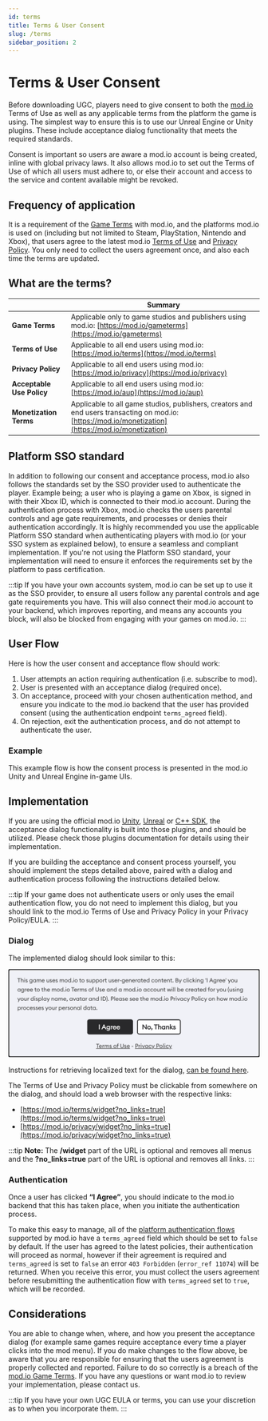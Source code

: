 ```yaml
---
id: terms
title: Terms & User Consent
slug: /terms
sidebar_position: 2
---
```


# Terms & User Consent

Before downloading UGC, players need to give consent to both the [mod.io](https://mod.io) Terms of Use as well as any applicable terms from the platform the game is using. The simplest way to ensure this is to use our Unreal Engine or Unity plugins. These include acceptance dialog functionality that meets the required standards. 

Consent is important so users are aware a mod.io account is being created, inline with global privacy laws. It also allows mod.io to set out the Terms of Use of which all users must adhere to, or else their account and access to the service and content available might be revoked.

## Frequency of application

It is a requirement of the [Game Terms](https://mod.io/gameterms) with mod.io, and the platforms mod.io is used on (including but not limited to Steam, PlayStation, Nintendo and Xbox), that users agree to the latest mod.io [Terms of Use](https://mod.io/terms) and [Privacy Policy](https://mod.io/privacy). You only need to collect the users agreement once, and also each time the terms are updated.

## What are the terms?

|    | **Summary** |
|----|-------------|
| **Game Terms** | Applicable only to game studios and publishers using mod.io: [https://mod.io/gameterms](https://mod.io/gameterms) |
| **Terms of Use** | Applicable to all end users using mod.io: [https://mod.io/terms](https://mod.io/terms) |
| **Privacy Policy** | Applicable to all end users using mod.io: [https://mod.io/privacy](https://mod.io/privacy) |
| **Acceptable Use Policy** | Applicable to all end users using mod.io: [https://mod.io/aup](https://mod.io/aup) |
| **Monetization Terms** | Applicable to all game studios, publishers, creators and end users transacting on mod.io: [https://mod.io/monetization](https://mod.io/monetization) |

## Platform SSO standard

In addition to following our consent and acceptance process, mod.io also follows the standards set by the SSO provider used to authenticate the player. Example being; a user who is playing a game on Xbox, is signed in with their Xbox ID, which is connected to their mod.io account. During the authentication process with Xbox, mod.io checks the users parental controls and age gate requirements, and processes or denies their authentication accordingly. It is highly recommended you use the applicable Platform SSO standard when authenticating players with mod.io (or your SSO system as explained below), to ensure a seamless and compliant implementation. If you're not using the Platform SSO standard, your implementation will need to ensure it enforces the requirements set by the platform to pass certification.

:::tip 
If you have your own accounts system, mod.io can be set up to use it as the SSO provider, to ensure all users follow any parental controls and age gate requirements you have. This will also connect their mod.io account to your backend, which improves reporting, and means any accounts you block, will also be blocked from engaging with your games on mod.io.
:::

## User Flow

Here is how the user consent and acceptance flow should work:
1. User attempts an action requiring authentication (i.e. subscribe to mod).
2. User is presented with an acceptance dialog (required once).
3. On acceptance, proceed with your chosen authentication method, and ensure you indicate to the mod.io backend that the user has provided consent (using the authentication endpoint `terms_agreed` field).
4. On rejection, exit the authentication process, and do not attempt to authenticate the user.

### Example

This example flow is how the consent process is presented in the mod.io Unity and Unreal Engine in-game UIs.

## Implementation

If you are using the official mod.io [Unity](/unity), [Unreal](/unreal) or [C++ SDK](/cppsdk), the acceptance dialog functionality is built into those plugins, and should be utilized. Please check those plugins documentation for details using their implementation.

If you are building the acceptance and consent process yourself, you should implement the steps detailed above, paired with a dialog and authentication process following the instructions detailed below.

:::tip
If your game does not authenticate users or only uses the email authentication flow, you do not need to implement this dialog, but you should link to the mod.io Terms of Use and Privacy Policy in your Privacy Policy/EULA.
:::

### Dialog

The implemented dialog should look similar to this:

![Terms Dialog](images/terms.png)

Instructions for retrieving localized text for the dialog, [can be found here](/restapiref/#terms).

The Terms of Use and Privacy Policy must be clickable from somewhere on the dialog, and should load a web browser with the respective links:
* [https://mod.io/terms/widget?no_links=true](https://mod.io/terms/widget?no_links=true)
* [https://mod.io/privacy/widget?no_links=true](https://mod.io/privacy/widget?no_links=true)

:::tip
**Note:** The **/widget** part of the URL is optional and removes all menus and the **?no_links=true** part of the URL is optional and removes all links.
:::

### Authentication

Once a user has clicked **“I Agree”**, you should indicate to the mod.io backend that this has taken place, when you initiate the authentication process.

To make this easy to manage, all of the [platform authentication flows](/restapiref/#steam) supported by mod.io have a `terms_agreed` field which should be set to `false` by default. If the user has agreed to the latest policies, their authentication will proceed as normal, however if their agreement is required and `terms_agreed` is set to `false` an error `403 Forbidden` (`error_ref 11074`) will be returned. When you receive this error, you must collect the users agreement before resubmitting the authentication flow with `terms_agreed` set to `true`, which will be recorded.

## Considerations

You are able to change when, where, and how you present the acceptance dialog (for example same games require acceptance every time a player clicks into the mod menu). If you do make changes to the flow above, be aware that you are responsible for ensuring that the users agreement is properly collected and reported. Failure to do so correctly is a breach of the [mod.io Game Terms](https://mod.io/gameterms). If you have any questions or want mod.io to review your implementation, please contact us.

:::tip
If you have your own UGC EULA or terms, you can use your discretion as to when you incorporate them.
:::